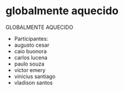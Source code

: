 # globalmente aquecido
GLOBALMENTE AQUECIDO
- Participantes:
- augusto cesar
- caio buonora
- carlos lucena 
- paulo souza
- victor emery 
- vinicius santiago
- vladison santos

